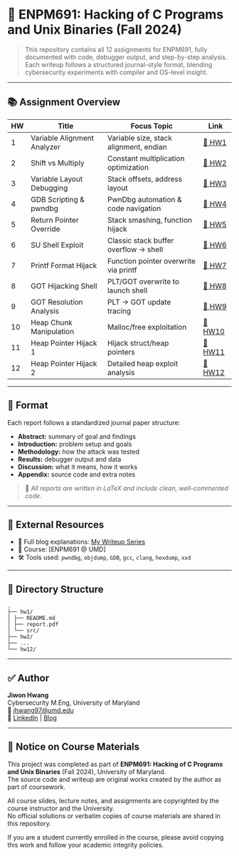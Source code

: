 # 🔐 ENPM691: Hacking of C Programs and Unix Binaries (Fall 2024)

> This repository contains all 12 assignments for ENPM691, fully documented with code, debugger output, and step-by-step analysis.  
> Each writeup follows a structured journal-style format, blending cybersecurity experiments with compiler and OS-level insight.

---

## 📚 Assignment Overview

| HW | Title | Focus Topic | Link |
|----|-------|-------------|------|
| 1  | Variable Alignment Analyzer | Variable size, stack alignment, endian | [📄 HW1](./hw1/README.md) |
| 2  | Shift vs Multiply | Constant multiplication optimization | [📄 HW2](./hw2/README.md) |
| 3  | Variable Layout Debugging | Stack offsets, address layout | [📄 HW3](./hw3/README.md) |
| 4  | GDB Scripting & pwndbg | PwnDbg automation & code navigation | [📄 HW4](./hw4/README.md) |
| 5  | Return Pointer Override | Stack smashing, function hijack | [📄 HW5](./hw5/README.md) |
| 6  | SU Shell Exploit | Classic stack buffer overflow → shell | [📄 HW6](./hw6/README.md) |
| 7  | Printf Format Hijack | Function pointer overwrite via printf | [📄 HW7](./hw7/README.md) |
| 8  | GOT Hijacking Shell | PLT/GOT overwrite to launch shell | [📄 HW8](./hw8/README.md) |
| 9  | GOT Resolution Analysis | PLT -> GOT update tracing | [📄 HW9](./hw9/README.md) |
|10  | Heap Chunk Manipulation | Malloc/free exploitation | [📄 HW10](./hw10/README.md) |
|11  | Heap Pointer Hijack 1 | Hijack struct/heap pointers | [📄 HW11](./hw11/README.md) |
|12  | Heap Pointer Hijack 2 | Detailed heap exploit analysis | [📄 HW12](./hw12/README.md) |

---

## 🧠 Format

Each report follows a standardized journal paper structure:

- **Abstract:** summary of goal and findings  
- **Introduction:** problem setup and goals  
- **Methodology:** how the attack was tested  
- **Results:** debugger output and data  
- **Discussion:** what it means, how it works  
- **Appendix:** source code and extra notes

> 📌 *All reports are written in LaTeX and include clean, well-commented code.*

---

## 🔗 External Resources

- 📝 Full blog explanations: [My Writeup Series](https://J1w0n.vercel.app/Hacking1)  
- 📘 Course: [ENPM691 @ UMD]
- 🛠️ Tools used: `pwndbg`, `objdump`, `GDB`, `gcc`, `clang`, `hexdump`, `xxd`

---

## 📁 Directory Structure
 ```
.
├── hw1/
│ ├── README.md
│ ├── report.pdf
│ └── src/
├── hw2/
├── ...
└── hw12/

 ```
---

## ✅ Author

**Jiwon Hwang**  
Cybersecurity M.Eng, University of Maryland  
📧 jhwang97@umd.edu  
🔗 [LinkedIn](https://linkedin.com/in/J1w0n) | [Blog](https://J1w0n.vercel.app)

---

## 📌 Notice on Course Materials

This project was completed as part of **ENPM691: Hacking of C Programs and Unix Binaries** (Fall 2024), University of Maryland.  
The source code and writeup are original works created by the author as part of coursework.

All course slides, lecture notes, and assignments are copyrighted by the course instructor and the University.  
No official solutions or verbatim copies of course materials are shared in this repository.

If you are a student currently enrolled in the course, please avoid copying this work and follow your academic integrity policies.

